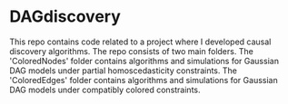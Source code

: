 # DAGdiscovery

This repo contains code related to a project where I developed causal discovery algorithms. The repo consists of two main folders. The 'ColoredNodes' folder contains algorithms and simulations for Gaussian DAG models under partial homoscedasticity constraints. The 'ColoredEdges' folder contains algorithms and simulations for Gaussian DAG models under compatibly colored constraints.
